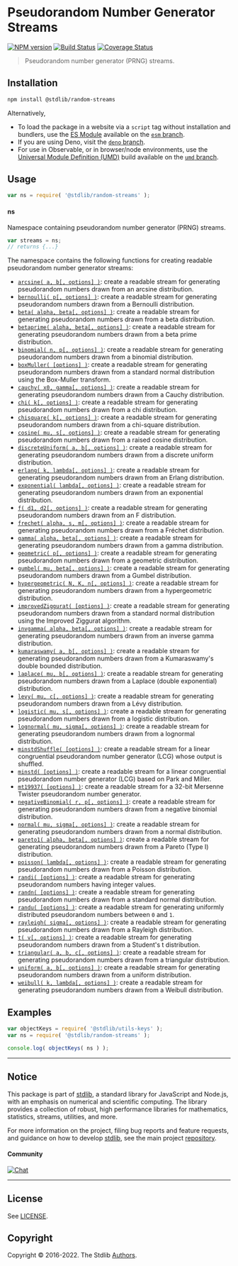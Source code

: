 <!--

@license Apache-2.0

Copyright (c) 2018 The Stdlib Authors.

Licensed under the Apache License, Version 2.0 (the "License");
you may not use this file except in compliance with the License.
You may obtain a copy of the License at

   http://www.apache.org/licenses/LICENSE-2.0

Unless required by applicable law or agreed to in writing, software
distributed under the License is distributed on an "AS IS" BASIS,
WITHOUT WARRANTIES OR CONDITIONS OF ANY KIND, either express or implied.
See the License for the specific language governing permissions and
limitations under the License.

-->

# Pseudorandom Number Generator Streams

[![NPM version][npm-image]][npm-url] [![Build Status][test-image]][test-url] [![Coverage Status][coverage-image]][coverage-url] <!-- [![dependencies][dependencies-image]][dependencies-url] -->

> Pseudorandom number generator (PRNG) streams.

<section class="installation">

## Installation

```bash
npm install @stdlib/random-streams
```

Alternatively,

-   To load the package in a website via a `script` tag without installation and bundlers, use the [ES Module][es-module] available on the [`esm` branch][esm-url].
-   If you are using Deno, visit the [`deno` branch][deno-url].
-   For use in Observable, or in browser/node environments, use the [Universal Module Definition (UMD)][umd] build available on the [`umd` branch][umd-url].

</section>

<section class="usage">

## Usage

```javascript
var ns = require( '@stdlib/random-streams' );
```

#### ns

Namespace containing pseudorandom number generator (PRNG) streams.

```javascript
var streams = ns;
// returns {...}
```

The namespace contains the following functions for creating readable pseudorandom number generator streams:

<!-- <toc pattern="*"> -->

<div class="namespace-toc">

-   <span class="signature">[`arcsine( a, b[, options] )`][@stdlib/random/streams/arcsine]</span><span class="delimiter">: </span><span class="description">create a readable stream for generating pseudorandom numbers drawn from an arcsine distribution.</span>
-   <span class="signature">[`bernoulli( p[, options] )`][@stdlib/random/streams/bernoulli]</span><span class="delimiter">: </span><span class="description">create a readable stream for generating pseudorandom numbers drawn from a Bernoulli distribution.</span>
-   <span class="signature">[`beta( alpha, beta[, options] )`][@stdlib/random/streams/beta]</span><span class="delimiter">: </span><span class="description">create a readable stream for generating pseudorandom numbers drawn from a beta distribution.</span>
-   <span class="signature">[`betaprime( alpha, beta[, options] )`][@stdlib/random/streams/betaprime]</span><span class="delimiter">: </span><span class="description">create a readable stream for generating pseudorandom numbers drawn from a beta prime distribution.</span>
-   <span class="signature">[`binomial( n, p[, options] )`][@stdlib/random/streams/binomial]</span><span class="delimiter">: </span><span class="description">create a readable stream for generating pseudorandom numbers drawn from a binomial distribution.</span>
-   <span class="signature">[`boxMuller( [options] )`][@stdlib/random/streams/box-muller]</span><span class="delimiter">: </span><span class="description">create a readable stream for generating pseudorandom numbers drawn from a standard normal distribution using the Box-Muller transform.</span>
-   <span class="signature">[`cauchy( x0, gamma[, options] )`][@stdlib/random/streams/cauchy]</span><span class="delimiter">: </span><span class="description">create a readable stream for generating pseudorandom numbers drawn from a Cauchy distribution.</span>
-   <span class="signature">[`chi( k[, options] )`][@stdlib/random/streams/chi]</span><span class="delimiter">: </span><span class="description">create a readable stream for generating pseudorandom numbers drawn from a chi distribution.</span>
-   <span class="signature">[`chisquare( k[, options] )`][@stdlib/random/streams/chisquare]</span><span class="delimiter">: </span><span class="description">create a readable stream for generating pseudorandom numbers drawn from a chi-square distribution.</span>
-   <span class="signature">[`cosine( mu, s[, options] )`][@stdlib/random/streams/cosine]</span><span class="delimiter">: </span><span class="description">create a readable stream for generating pseudorandom numbers drawn from a raised cosine distribution.</span>
-   <span class="signature">[`discreteUniform( a, b[, options] )`][@stdlib/random/streams/discrete-uniform]</span><span class="delimiter">: </span><span class="description">create a readable stream for generating pseudorandom numbers drawn from a discrete uniform distribution.</span>
-   <span class="signature">[`erlang( k, lambda[, options] )`][@stdlib/random/streams/erlang]</span><span class="delimiter">: </span><span class="description">create a readable stream for generating pseudorandom numbers drawn from an Erlang distribution.</span>
-   <span class="signature">[`exponential( lambda[, options] )`][@stdlib/random/streams/exponential]</span><span class="delimiter">: </span><span class="description">create a readable stream for generating pseudorandom numbers drawn from an exponential distribution.</span>
-   <span class="signature">[`f( d1, d2[, options] )`][@stdlib/random/streams/f]</span><span class="delimiter">: </span><span class="description">create a readable stream for generating pseudorandom numbers drawn from an F distribution.</span>
-   <span class="signature">[`frechet( alpha, s, m[, options] )`][@stdlib/random/streams/frechet]</span><span class="delimiter">: </span><span class="description">create a readable stream for generating pseudorandom numbers drawn from a Fréchet distribution.</span>
-   <span class="signature">[`gamma( alpha, beta[, options] )`][@stdlib/random/streams/gamma]</span><span class="delimiter">: </span><span class="description">create a readable stream for generating pseudorandom numbers drawn from a gamma distribution.</span>
-   <span class="signature">[`geometric( p[, options] )`][@stdlib/random/streams/geometric]</span><span class="delimiter">: </span><span class="description">create a readable stream for generating pseudorandom numbers drawn from a geometric distribution.</span>
-   <span class="signature">[`gumbel( mu, beta[, options] )`][@stdlib/random/streams/gumbel]</span><span class="delimiter">: </span><span class="description">create a readable stream for generating pseudorandom numbers drawn from a Gumbel distribution.</span>
-   <span class="signature">[`hypergeometric( N, K, n[, options] )`][@stdlib/random/streams/hypergeometric]</span><span class="delimiter">: </span><span class="description">create a readable stream for generating pseudorandom numbers drawn from a hypergeometric distribution.</span>
-   <span class="signature">[`improvedZiggurat( [options] )`][@stdlib/random/streams/improved-ziggurat]</span><span class="delimiter">: </span><span class="description">create a readable stream for generating pseudorandom numbers drawn from a standard normal distribution using the Improved Ziggurat algorithm.</span>
-   <span class="signature">[`invgamma( alpha, beta[, options] )`][@stdlib/random/streams/invgamma]</span><span class="delimiter">: </span><span class="description">create a readable stream for generating pseudorandom numbers drawn from an inverse gamma distribution.</span>
-   <span class="signature">[`kumaraswamy( a, b[, options] )`][@stdlib/random/streams/kumaraswamy]</span><span class="delimiter">: </span><span class="description">create a readable stream for generating pseudorandom numbers drawn from a Kumaraswamy's double bounded distribution.</span>
-   <span class="signature">[`laplace( mu, b[, options] )`][@stdlib/random/streams/laplace]</span><span class="delimiter">: </span><span class="description">create a readable stream for generating pseudorandom numbers drawn from a Laplace (double exponential) distribution.</span>
-   <span class="signature">[`levy( mu, c[, options] )`][@stdlib/random/streams/levy]</span><span class="delimiter">: </span><span class="description">create a readable stream for generating pseudorandom numbers drawn from a Lévy distribution.</span>
-   <span class="signature">[`logistic( mu, s[, options] )`][@stdlib/random/streams/logistic]</span><span class="delimiter">: </span><span class="description">create a readable stream for generating pseudorandom numbers drawn from a logistic distribution.</span>
-   <span class="signature">[`lognormal( mu, sigma[, options] )`][@stdlib/random/streams/lognormal]</span><span class="delimiter">: </span><span class="description">create a readable stream for generating pseudorandom numbers drawn from a lognormal distribution.</span>
-   <span class="signature">[`minstdShuffle( [options] )`][@stdlib/random/streams/minstd-shuffle]</span><span class="delimiter">: </span><span class="description">create a readable stream for a linear congruential pseudorandom number generator (LCG) whose output is shuffled.</span>
-   <span class="signature">[`minstd( [options] )`][@stdlib/random/streams/minstd]</span><span class="delimiter">: </span><span class="description">create a readable stream for a linear congruential pseudorandom number generator (LCG) based on Park and Miller.</span>
-   <span class="signature">[`mt19937( [options] )`][@stdlib/random/streams/mt19937]</span><span class="delimiter">: </span><span class="description">create a readable stream for a 32-bit Mersenne Twister pseudorandom number generator.</span>
-   <span class="signature">[`negativeBinomial( r, p[, options] )`][@stdlib/random/streams/negative-binomial]</span><span class="delimiter">: </span><span class="description">create a readable stream for generating pseudorandom numbers drawn from a negative binomial distribution.</span>
-   <span class="signature">[`normal( mu, sigma[, options] )`][@stdlib/random/streams/normal]</span><span class="delimiter">: </span><span class="description">create a readable stream for generating pseudorandom numbers drawn from a normal distribution.</span>
-   <span class="signature">[`pareto1( alpha, beta[, options] )`][@stdlib/random/streams/pareto-type1]</span><span class="delimiter">: </span><span class="description">create a readable stream for generating pseudorandom numbers drawn from a Pareto (Type I) distribution.</span>
-   <span class="signature">[`poisson( lambda[, options] )`][@stdlib/random/streams/poisson]</span><span class="delimiter">: </span><span class="description">create a readable stream for generating pseudorandom numbers drawn from a Poisson distribution.</span>
-   <span class="signature">[`randi( [options] )`][@stdlib/random/streams/randi]</span><span class="delimiter">: </span><span class="description">create a readable stream for generating pseudorandom numbers having integer values.</span>
-   <span class="signature">[`randn( [options] )`][@stdlib/random/streams/randn]</span><span class="delimiter">: </span><span class="description">create a readable stream for generating pseudorandom numbers drawn from a standard normal distribution.</span>
-   <span class="signature">[`randu( [options] )`][@stdlib/random/streams/randu]</span><span class="delimiter">: </span><span class="description">create a readable stream for generating uniformly distributed pseudorandom numbers between `0` and `1`.</span>
-   <span class="signature">[`rayleigh( sigma[, options] )`][@stdlib/random/streams/rayleigh]</span><span class="delimiter">: </span><span class="description">create a readable stream for generating pseudorandom numbers drawn from a Rayleigh distribution.</span>
-   <span class="signature">[`t( v[, options] )`][@stdlib/random/streams/t]</span><span class="delimiter">: </span><span class="description">create a readable stream for generating pseudorandom numbers drawn from a Student's t distribution.</span>
-   <span class="signature">[`triangular( a, b, c[, options] )`][@stdlib/random/streams/triangular]</span><span class="delimiter">: </span><span class="description">create a readable stream for generating pseudorandom numbers drawn from a triangular distribution.</span>
-   <span class="signature">[`uniform( a, b[, options] )`][@stdlib/random/streams/uniform]</span><span class="delimiter">: </span><span class="description">create a readable stream for generating pseudorandom numbers drawn from a uniform distribution.</span>
-   <span class="signature">[`weibull( k, lambda[, options] )`][@stdlib/random/streams/weibull]</span><span class="delimiter">: </span><span class="description">create a readable stream for generating pseudorandom numbers drawn from a Weibull distribution.</span>

</div>

<!-- </toc> -->

</section>

<!-- /.usage -->

<section class="examples">

## Examples

<!-- TODO: better examples -->

<!-- eslint no-undef: "error" -->

```javascript
var objectKeys = require( '@stdlib/utils-keys' );
var ns = require( '@stdlib/random-streams' );

console.log( objectKeys( ns ) );
```

</section>

<!-- /.examples -->

<!-- Section for related `stdlib` packages. Do not manually edit this section, as it is automatically populated. -->

<section class="related">

</section>

<!-- /.related -->

<!-- Section for all links. Make sure to keep an empty line after the `section` element and another before the `/section` close. -->


<section class="main-repo" >

* * *

## Notice

This package is part of [stdlib][stdlib], a standard library for JavaScript and Node.js, with an emphasis on numerical and scientific computing. The library provides a collection of robust, high performance libraries for mathematics, statistics, streams, utilities, and more.

For more information on the project, filing bug reports and feature requests, and guidance on how to develop [stdlib][stdlib], see the main project [repository][stdlib].

#### Community

[![Chat][chat-image]][chat-url]

---

## License

See [LICENSE][stdlib-license].


## Copyright

Copyright &copy; 2016-2022. The Stdlib [Authors][stdlib-authors].

</section>

<!-- /.stdlib -->

<!-- Section for all links. Make sure to keep an empty line after the `section` element and another before the `/section` close. -->

<section class="links">

[npm-image]: http://img.shields.io/npm/v/@stdlib/random-streams.svg
[npm-url]: https://npmjs.org/package/@stdlib/random-streams

[test-image]: https://github.com/stdlib-js/random-streams/actions/workflows/test.yml/badge.svg?branch=main
[test-url]: https://github.com/stdlib-js/random-streams/actions/workflows/test.yml?query=branch:main

[coverage-image]: https://img.shields.io/codecov/c/github/stdlib-js/random-streams/main.svg
[coverage-url]: https://codecov.io/github/stdlib-js/random-streams?branch=main

<!--

[dependencies-image]: https://img.shields.io/david/stdlib-js/random-streams.svg
[dependencies-url]: https://david-dm.org/stdlib-js/random-streams/main

-->

[umd]: https://github.com/umdjs/umd
[es-module]: https://developer.mozilla.org/en-US/docs/Web/JavaScript/Guide/Modules

[deno-url]: https://github.com/stdlib-js/random-streams/tree/deno
[umd-url]: https://github.com/stdlib-js/random-streams/tree/umd
[esm-url]: https://github.com/stdlib-js/random-streams/tree/esm

[chat-image]: https://img.shields.io/gitter/room/stdlib-js/stdlib.svg
[chat-url]: https://gitter.im/stdlib-js/stdlib/

[stdlib]: https://github.com/stdlib-js/stdlib

[stdlib-authors]: https://github.com/stdlib-js/stdlib/graphs/contributors

[stdlib-license]: https://raw.githubusercontent.com/stdlib-js/random-streams/main/LICENSE

<!-- <toc-links> -->

[@stdlib/random/streams/arcsine]: https://github.com/stdlib-js/random-streams-arcsine

[@stdlib/random/streams/bernoulli]: https://github.com/stdlib-js/random-streams-bernoulli

[@stdlib/random/streams/beta]: https://github.com/stdlib-js/random-streams-beta

[@stdlib/random/streams/betaprime]: https://github.com/stdlib-js/random-streams-betaprime

[@stdlib/random/streams/binomial]: https://github.com/stdlib-js/random-streams-binomial

[@stdlib/random/streams/box-muller]: https://github.com/stdlib-js/random-streams-box-muller

[@stdlib/random/streams/cauchy]: https://github.com/stdlib-js/random-streams-cauchy

[@stdlib/random/streams/chi]: https://github.com/stdlib-js/random-streams-chi

[@stdlib/random/streams/chisquare]: https://github.com/stdlib-js/random-streams-chisquare

[@stdlib/random/streams/cosine]: https://github.com/stdlib-js/random-streams-cosine

[@stdlib/random/streams/discrete-uniform]: https://github.com/stdlib-js/random-streams-discrete-uniform

[@stdlib/random/streams/erlang]: https://github.com/stdlib-js/random-streams-erlang

[@stdlib/random/streams/exponential]: https://github.com/stdlib-js/random-streams-exponential

[@stdlib/random/streams/f]: https://github.com/stdlib-js/random-streams-f

[@stdlib/random/streams/frechet]: https://github.com/stdlib-js/random-streams-frechet

[@stdlib/random/streams/gamma]: https://github.com/stdlib-js/random-streams-gamma

[@stdlib/random/streams/geometric]: https://github.com/stdlib-js/random-streams-geometric

[@stdlib/random/streams/gumbel]: https://github.com/stdlib-js/random-streams-gumbel

[@stdlib/random/streams/hypergeometric]: https://github.com/stdlib-js/random-streams-hypergeometric

[@stdlib/random/streams/improved-ziggurat]: https://github.com/stdlib-js/random-streams-improved-ziggurat

[@stdlib/random/streams/invgamma]: https://github.com/stdlib-js/random-streams-invgamma

[@stdlib/random/streams/kumaraswamy]: https://github.com/stdlib-js/random-streams-kumaraswamy

[@stdlib/random/streams/laplace]: https://github.com/stdlib-js/random-streams-laplace

[@stdlib/random/streams/levy]: https://github.com/stdlib-js/random-streams-levy

[@stdlib/random/streams/logistic]: https://github.com/stdlib-js/random-streams-logistic

[@stdlib/random/streams/lognormal]: https://github.com/stdlib-js/random-streams-lognormal

[@stdlib/random/streams/minstd-shuffle]: https://github.com/stdlib-js/random-streams-minstd-shuffle

[@stdlib/random/streams/minstd]: https://github.com/stdlib-js/random-streams-minstd

[@stdlib/random/streams/mt19937]: https://github.com/stdlib-js/random-streams-mt19937

[@stdlib/random/streams/negative-binomial]: https://github.com/stdlib-js/random-streams-negative-binomial

[@stdlib/random/streams/normal]: https://github.com/stdlib-js/random-streams-normal

[@stdlib/random/streams/pareto-type1]: https://github.com/stdlib-js/random-streams-pareto-type1

[@stdlib/random/streams/poisson]: https://github.com/stdlib-js/random-streams-poisson

[@stdlib/random/streams/randi]: https://github.com/stdlib-js/random-streams-randi

[@stdlib/random/streams/randn]: https://github.com/stdlib-js/random-streams-randn

[@stdlib/random/streams/randu]: https://github.com/stdlib-js/random-streams-randu

[@stdlib/random/streams/rayleigh]: https://github.com/stdlib-js/random-streams-rayleigh

[@stdlib/random/streams/t]: https://github.com/stdlib-js/random-streams-t

[@stdlib/random/streams/triangular]: https://github.com/stdlib-js/random-streams-triangular

[@stdlib/random/streams/uniform]: https://github.com/stdlib-js/random-streams-uniform

[@stdlib/random/streams/weibull]: https://github.com/stdlib-js/random-streams-weibull

<!-- </toc-links> -->

</section>

<!-- /.links -->
